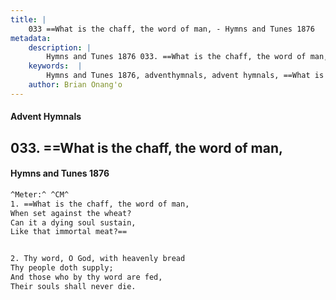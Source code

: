 ```yaml
---
title: |
    033 ==What is the chaff, the word of man, - Hymns and Tunes 1876
metadata:
    description: |
        Hymns and Tunes 1876 033. ==What is the chaff, the word of man,. When set against the wheat? Can it a dying soul sustain, Like that immortal meat?== 
    keywords:  |
        Hymns and Tunes 1876, adventhymnals, advent hymnals, ==What is the chaff, the word of man,, When set against the wheat?, 
    author: Brian Onang'o
---
```


#### Advent Hymnals
## 033. ==What is the chaff, the word of man,
####  Hymns and Tunes 1876

```txt
^Meter:^ ^CM^
1. ==What is the chaff, the word of man,
When set against the wheat?
Can it a dying soul sustain,
Like that immortal meat?==


2. Thy word, O God, with heavenly bread
Thy people doth supply;
And those who by thy word are fed,
Their souls shall never die.
```
